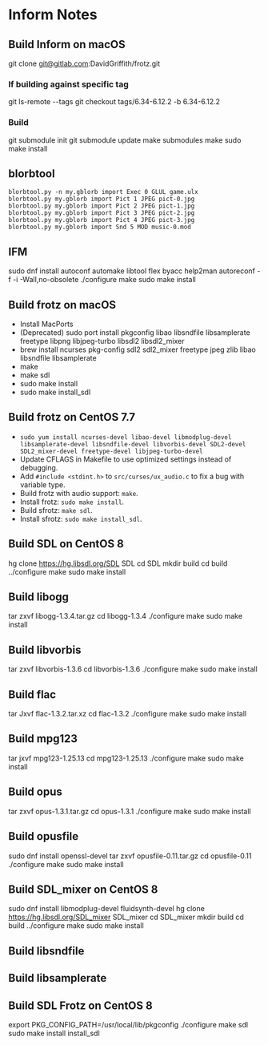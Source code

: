 # Inform Notes

## Build Inform on macOS
git clone git@gitlab.com:DavidGriffith/frotz.git

### If building against specific tag
git ls-remote --tags
git checkout tags/6.34-6.12.2 -b 6.34-6.12.2

### Build
git submodule init
git submodule update
make submodules
make
sudo make install


## blorbtool
```
blorbtool.py -n my.gblorb import Exec 0 GLUL game.ulx
blorbtool.py my.gblorb import Pict 1 JPEG pict-0.jpg
blorbtool.py my.gblorb import Pict 2 JPEG pict-1.jpg
blorbtool.py my.gblorb import Pict 3 JPEG pict-2.jpg
blorbtool.py my.gblorb import Pict 4 JPEG pict-3.jpg
blorbtool.py my.gblorb import Snd 5 MOD music-0.mod
```

## IFM
sudo dnf install autoconf automake libtool flex byacc help2man
autoreconf -f -i -Wall,no-obsolete
./configure
make
sudo make install


## Build frotz on macOS
- Install MacPorts
- (Deprecated) sudo port install pkgconfig libao libsndfile libsamplerate freetype libpng libjpeg-turbo libsdl2 libsdl2_mixer
- brew install ncurses pkg-config sdl2 sdl2_mixer freetype jpeg zlib libao libsndfile libsamplerate
- make
- make sdl
- sudo make install
- sudo make install_sdl

## Build frotz on CentOS 7.7
- `sudo yum install ncurses-devel libao-devel libmodplug-devel libsamplerate-devel libsndfile-devel libvorbis-devel SDL2-devel SDL2_mixer-devel freetype-devel libjpeg-turbo-devel`
- Update CFLAGS in Makefile to use optimized settings instead of debugging.
- Add `#include <stdint.h>` to `src/curses/ux_audio.c` to fix a bug with variable type.
- Build frotz with audio support: `make`.
- Install frotz: `sudo make install`.
- Build sfrotz: `make sdl`.
- Install sfrotz: `sudo make install_sdl`.


## Build SDL on CentOS 8
hg clone https://hg.libsdl.org/SDL SDL
cd SDL
mkdir build
cd build
../configure
make
sudo make install


## Build libogg
tar zxvf libogg-1.3.4.tar.gz
cd libogg-1.3.4
./configure
make
sudo make install

## Build libvorbis
tar zxvf libvorbis-1.3.6
cd libvorbis-1.3.6
./configure
make
sudo make install


## Build flac
tar Jxvf flac-1.3.2.tar.xz
cd flac-1.3.2
./configure
make
sudo make install


## Build mpg123
tar jxvf mpg123-1.25.13
cd mpg123-1.25.13
./configure
make
sudo make install


## Build opus
tar zxvf opus-1.3.1.tar.gz
cd opus-1.3.1
./configure
make
sudo make install


## Build opusfile
sudo dnf install openssl-devel
tar zxvf opusfile-0.11.tar.gz
cd opusfile-0.11
./configure
make
sudo make install


## Build SDL_mixer on CentOS 8
sudo dnf install libmodplug-devel fluidsynth-devel
hg clone https://hg.libsdl.org/SDL_mixer SDL_mixer
cd SDL_mixer
mkdir build
cd build
../configure
make
sudo make install


## Build libsndfile


## Build libsamplerate


## Build SDL Frotz on CentOS 8
export PKG_CONFIG_PATH=/usr/local/lib/pkgconfig
./configure
make sdl
sudo make install install_sdl
